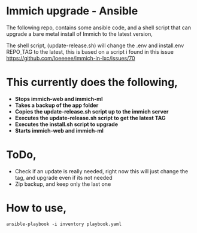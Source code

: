 # Immich upgrade - Ansible
The following repo, contains some ansible code, and a shell script that can upgrade a bare metal install of Immich to the latest version,

The shell script, (update-release.sh) will change the .env and install.env REPO_TAG to the latest, this is based on a script i found in this issue https://github.com/loeeeee/immich-in-lxc/issues/70

# This currently does the following, 

- **Stops immich-web and immich-ml**
- **Takes a backup of the app folder**
- **Copies the update-release.sh script up to the immich server**
- **Executes the update-release.sh script to get the latest TAG**
- **Executes the install.sh script to upgrade**
- **Starts immich-web and immich-ml**

# ToDo,

- Check if an update is really needed, right now this will just change the tag, and upgrade even if its not needed
- Zip backup, and keep only the last one


# How to use,

```
ansible-playbook -i inventory playbook.yaml

``` 
